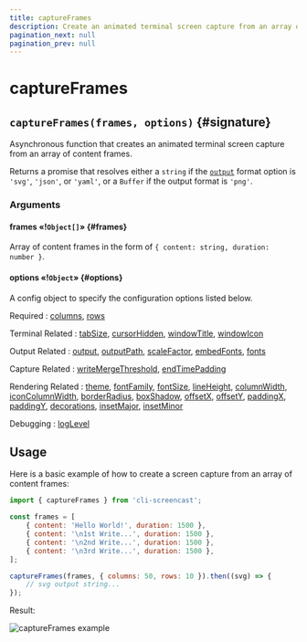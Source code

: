 ```yaml
---
title: captureFrames
description: Create an animated terminal screen capture from an array of content frames
pagination_next: null
pagination_prev: null
---
```


# captureFrames

## `captureFrames(frames, options)` {#signature}

Asynchronous function that creates an animated terminal screen capture from an array of content frames.

Returns a promise that resolves either a `string` if the [`output`](options.md#output) format option is `'svg'`, `'json'`, or `'yaml'`, or a `Buffer` if the output format is `'png'`.

### Arguments

#### frames «!`Object[]`» {#frames}

Array of content frames in the form of `{ content: string, duration: number }`.

#### options «!`Object`» {#options}

A config object to specify the configuration options listed below.

Required
: [columns](options.md#columns),
  [rows](options.md#rows)

Terminal Related
: [tabSize](options.md#tabSize),
  [cursorHidden](options.md#cursorHidden),
  [windowTitle](options.md#windowTitle),
  [windowIcon](options.md#windowIcon)

Output Related
: [output](options.md#output),
  [outputPath](options.md#outputPath),
  [scaleFactor](options.md#scaleFactor),
  [embedFonts](options.md#embedFonts),
  [fonts](options.md#fonts)

Capture Related
: [writeMergeThreshold](options.md#writeMergeThreshold),
  [endTimePadding](options.md#endTimePadding)

Rendering Related
: [theme](options.md#theme),
  [fontFamily](options.md#fontFamily),
  [fontSize](options.md#fontSize),
  [lineHeight](options.md#lineHeight),
  [columnWidth](options.md#columnWidth),
  [iconColumnWidth](options.md#iconColumnWidth),
  [borderRadius](options.md#borderRadius),
  [boxShadow](options.md#boxShadow),
  [offsetX](options.md#offsetX),
  [offsetY](options.md#offsetY),
  [paddingX](options.md#paddingX),
  [paddingY](options.md#paddingY),
  [decorations](options.md#decorations),
  [insetMajor](options.md#insetMajor),
  [insetMinor](options.md#insetMinor)

Debugging
: [logLevel](options.md#logLevel)

## Usage

Here is a basic example of how to create a screen capture from an array of content frames:

```js
import { captureFrames } from 'cli-screencast';

const frames = [
    { content: 'Hello World!', duration: 1500 },
    { content: '\n1st Write...', duration: 1500 },
    { content: '\n2nd Write...', duration: 1500 },
    { content: '\n3rd Write...', duration: 1500 },
];

captureFrames(frames, { columns: 50, rows: 10 }).then((svg) => {
    // svg output string...
});
```

Result:

![captureFrames example](./assets/usage--frames.svg)
